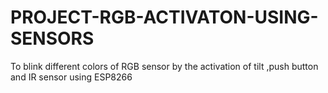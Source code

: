 # PROJECT-RGB-ACTIVATON-USING-SENSORS
To blink different colors of RGB sensor by the activation of tilt ,push button and IR sensor using ESP8266
